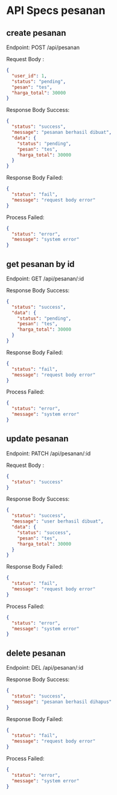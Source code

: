 # API Specs pesanan

## create pesanan

Endpoint: POST /api/pesanan

Request Body :

```json
{
  "user_id": 1,
  "status": "pending",
  "pesan": "tes",
  "harga_total": 30000
}
```

Response Body Success:

```json
{
  "status": "success",
  "message": "pesanan berhasil dibuat",
  "data": {
    "status": "pending",
    "pesan": "tes",
    "harga_total": 30000
  }
}
```

Response Body Failed:

```json
{
  "status": "fail",
  "message": "request body error"
}
```

Process Failed:

```json
{
  "status": "error",
  "message": "system error"
}
```

## get pesanan by id

Endpoint: GET /api/pesanan/:id

Response Body Success:

```json
{
  "status": "success",
  "data": {
    "status": "pending",
    "pesan": "tes",
    "harga_total": 30000
  }
}
```

Response Body Failed:

```json
{
  "status": "fail",
  "message": "request body error"
}
```

Process Failed:

```json
{
  "status": "error",
  "message": "system error"
}
```

## update pesanan

Endpoint: PATCH /api/pesanan/:id

Request Body :

```json
{
  "status": "success"
}
```

Response Body Success:

```json
{
  "status": "success",
  "message": "user berhasil dibuat",
  "data": {
    "status": "success",
    "pesan": "tes",
    "harga_total": 30000
  }
}
```

Response Body Failed:

```json
{
  "status": "fail",
  "message": "request body error"
}
```

Process Failed:

```json
{
  "status": "error",
  "message": "system error"
}
```

## delete pesanan

Endpoint: DEL /api/pesanan/:id

Response Body Success:

```json
{
  "status": "success",
  "message": "pesanan berhasil dihapus"
}
```

Response Body Failed:

```json
{
  "status": "fail",
  "message": "request body error"
}
```

Process Failed:

```json
{
  "status": "error",
  "message": "system error"
}
```
